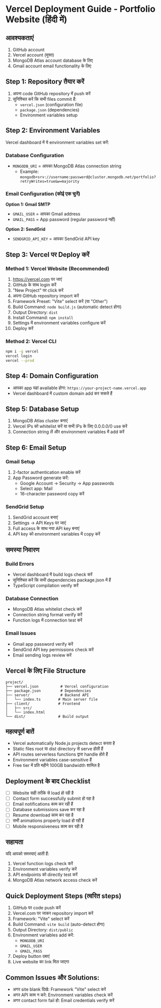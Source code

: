 # Vercel Deployment Guide - Portfolio Website (हिंदी में)

## आवश्यकताएं
1. GitHub account
2. Vercel account (मुफ्त)
3. MongoDB Atlas account database के लिए
4. Gmail account email functionality के लिए

## Step 1: Repository तैयार करें
1. अपना code GitHub repository में push करें
2. सुनिश्चित करें कि सभी files commit हैं:
   - `vercel.json` (configuration file)
   - `package.json` (dependencies)
   - Environment variables setup

## Step 2: Environment Variables
Vercel dashboard में ये environment variables set करें:

### Database Configuration
- `MONGODB_URI` = आपका MongoDB Atlas connection string
  - Example: `mongodb+srv://username:password@cluster.mongodb.net/portfolio?retryWrites=true&w=majority`

### Email Configuration (कोई एक चुनें)
**Option 1: Gmail SMTP**
- `GMAIL_USER` = आपका Gmail address
- `GMAIL_PASS` = App password (regular password नहीं)

**Option 2: SendGrid**
- `SENDGRID_API_KEY` = आपका SendGrid API key

## Step 3: Vercel पर Deploy करें

### Method 1: Vercel Website (Recommended)
1. https://vercel.com पर जाएं
2. GitHub के साथ login करें
3. "New Project" पर click करें
4. अपना GitHub repository import करें
5. Framework Preset: "Vite" select करें (या "Other")
6. Build Command: `node build.js` (automatic detect होगा)
7. Output Directory: `dist`
8. Install Command: `npm install`
9. Settings में environment variables configure करें
10. Deploy करें

### Method 2: Vercel CLI
```bash
npm i -g vercel
vercel login
vercel --prod
```

## Step 4: Domain Configuration
- आपका app यहां available होगा: `https://your-project-name.vercel.app`
- Vercel dashboard में custom domain add कर सकते हैं

## Step 5: Database Setup
1. MongoDB Atlas cluster बनाएं
2. Vercel IPs को whitelist करें या सभी IPs के लिए 0.0.0.0/0 use करें
3. Connection string लें और environment variables में add करें

## Step 6: Email Setup

### Gmail Setup
1. 2-factor authentication enable करें
2. App Password generate करें:
   - Google Account → Security → App passwords
   - Select app: Mail
   - 16-character password copy करें

### SendGrid Setup
1. SendGrid account बनाएं
2. Settings → API Keys पर जाएं
3. Full access के साथ नया API key बनाएं
4. API key को environment variables में copy करें

## समस्या निवारण

### Build Errors
- Vercel dashboard में build logs check करें
- सुनिश्चित करें कि सभी dependencies package.json में हैं
- TypeScript compilation verify करें

### Database Connection
- MongoDB Atlas whitelist check करें
- Connection string format verify करें
- Function logs में connection test करें

### Email Issues
- Gmail app password verify करें
- SendGrid API key permissions check करें
- Email sending logs review करें

## Vercel के लिए File Structure
```
project/
├── vercel.json          # Vercel configuration
├── package.json         # Dependencies
├── server/              # Backend API
│   └── index.ts        # Main server file
├── client/             # Frontend
│   ├── src/
│   └── index.html
└── dist/               # Build output
```

## महत्वपूर्ण बातें
- Vercel automatically Node.js projects detect करता है
- Static files root या dist directory से serve होती हैं
- API routes serverless functions द्वारा handle होते हैं
- Environment variables case-sensitive हैं
- Free tier में प्रति महीने 100GB bandwidth शामिल है

## Deployment के बाद Checklist
- [ ] Website सही तरीके से load हो रही है
- [ ] Contact form successfully submit हो रहा है
- [ ] Email notifications काम कर रही हैं
- [ ] Database submissions save कर रहा है
- [ ] Resume download काम कर रहा है
- [ ] सभी animations properly load हो रही हैं
- [ ] Mobile responsiveness काम कर रही है

## सहायता
यदि आपको समस्याएं आती हैं:
1. Vercel function logs check करें
2. Environment variables verify करें
3. API endpoints को directly test करें
4. MongoDB Atlas network access check करें

## Quick Deployment Steps (त्वरित steps)
1. GitHub पर code push करें
2. Vercel.com पर जाकर repository import करें
3. Framework: "Vite" select करें
4. Build Command: `vite build` (auto-detect होगा)
5. Output Directory: `dist/public`
6. Environment variables add करें:
   - `MONGODB_URI`
   - `GMAIL_USER`
   - `GMAIL_PASS`
7. Deploy button दबाएं
8. Live website का link मिल जाएगा

## Common Issues और Solutions:
- अगर site blank दिखे: Framework "Vite" select करें
- अगर API काम न करे: Environment variables check करें
- अगर contact form fail हो: Email credentials verify करें